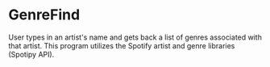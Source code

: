 # GenreFind
User types in an artist's name and gets back a list of genres associated with that artist. This program utilizes the Spotify artist and genre libraries (Spotipy API).
